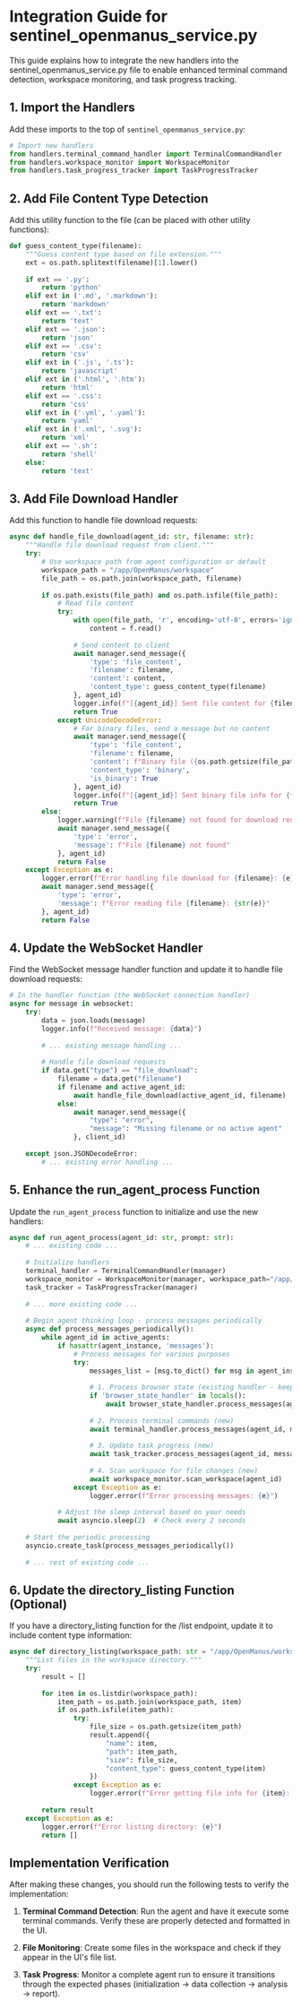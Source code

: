 # Integration Guide for sentinel_openmanus_service.py

This guide explains how to integrate the new handlers into the sentinel_openmanus_service.py file to enable enhanced terminal command detection, workspace monitoring, and task progress tracking.

## 1. Import the Handlers

Add these imports to the top of `sentinel_openmanus_service.py`:

```python
# Import new handlers
from handlers.terminal_command_handler import TerminalCommandHandler
from handlers.workspace_monitor import WorkspaceMonitor
from handlers.task_progress_tracker import TaskProgressTracker
```

## 2. Add File Content Type Detection

Add this utility function to the file (can be placed with other utility functions):

```python
def guess_content_type(filename):
    """Guess content type based on file extension."""
    ext = os.path.splitext(filename)[1].lower()
    
    if ext == '.py':
        return 'python'
    elif ext in ('.md', '.markdown'):
        return 'markdown'
    elif ext == '.txt':
        return 'text'
    elif ext == '.json':
        return 'json'
    elif ext == '.csv':
        return 'csv'
    elif ext in ('.js', '.ts'):
        return 'javascript'
    elif ext in ('.html', '.htm'):
        return 'html'
    elif ext == '.css':
        return 'css'
    elif ext in ('.yml', '.yaml'):
        return 'yaml'
    elif ext in ('.xml', '.svg'):
        return 'xml'
    elif ext == '.sh':
        return 'shell'
    else:
        return 'text'
```

## 3. Add File Download Handler

Add this function to handle file download requests:

```python
async def handle_file_download(agent_id: str, filename: str):
    """Handle file download request from client."""
    try:
        # Use workspace path from agent configuration or default
        workspace_path = "/app/OpenManus/workspace"
        file_path = os.path.join(workspace_path, filename)
        
        if os.path.exists(file_path) and os.path.isfile(file_path):
            # Read file content
            try:
                with open(file_path, 'r', encoding='utf-8', errors='ignore') as f:
                    content = f.read()
                
                # Send content to client
                await manager.send_message({
                    'type': 'file_content',
                    'filename': filename,
                    'content': content,
                    'content_type': guess_content_type(filename)
                }, agent_id)
                logger.info(f"[{agent_id}] Sent file content for {filename}")
                return True
            except UnicodeDecodeError:
                # For binary files, send a message but no content
                await manager.send_message({
                    'type': 'file_content',
                    'filename': filename,
                    'content': f"Binary file ({os.path.getsize(file_path)} bytes)",
                    'content_type': 'binary',
                    'is_binary': True
                }, agent_id)
                logger.info(f"[{agent_id}] Sent binary file info for {filename}")
                return True
        else:
            logger.warning(f"File {filename} not found for download request")
            await manager.send_message({
                'type': 'error',
                'message': f"File {filename} not found"
            }, agent_id)
            return False
    except Exception as e:
        logger.error(f"Error handling file download for {filename}: {e}")
        await manager.send_message({
            'type': 'error',
            'message': f"Error reading file {filename}: {str(e)}"
        }, agent_id)
        return False
```

## 4. Update the WebSocket Handler

Find the WebSocket message handler function and update it to handle file download requests:

```python
# In the handler function (the WebSocket connection handler)
async for message in websocket:
    try:
        data = json.loads(message)
        logger.info(f"Received message: {data}")
        
        # ... existing message handling ...
        
        # Handle file download requests
        if data.get("type") == "file_download":
            filename = data.get("filename")
            if filename and active_agent_id:
                await handle_file_download(active_agent_id, filename)
            else:
                await manager.send_message({
                    "type": "error",
                    "message": "Missing filename or no active agent"
                }, client_id)
                
    except json.JSONDecodeError:
        # ... existing error handling ...
```

## 5. Enhance the run_agent_process Function

Update the `run_agent_process` function to initialize and use the new handlers:

```python
async def run_agent_process(agent_id: str, prompt: str):
    # ... existing code ...
    
    # Initialize handlers
    terminal_handler = TerminalCommandHandler(manager)
    workspace_monitor = WorkspaceMonitor(manager, workspace_path="/app/OpenManus/workspace")
    task_tracker = TaskProgressTracker(manager)
    
    # ... more existing code ...
    
    # Begin agent thinking loop - process messages periodically
    async def process_messages_periodically():
        while agent_id in active_agents:
            if hasattr(agent_instance, 'messages'):
                # Process messages for various purposes
                try:
                    messages_list = [msg.to_dict() for msg in agent_instance.messages]
                    
                    # 1. Process browser state (existing handler - keep if already exists)
                    if 'browser_state_handler' in locals():
                        await browser_state_handler.process_messages(agent_id, messages_list)
                    
                    # 2. Process terminal commands (new)
                    await terminal_handler.process_messages(agent_id, messages_list)
                    
                    # 3. Update task progress (new)
                    await task_tracker.process_messages(agent_id, messages_list)
                    
                    # 4. Scan workspace for file changes (new)
                    await workspace_monitor.scan_workspace(agent_id)
                except Exception as e:
                    logger.error(f"Error processing messages: {e}")
                
            # Adjust the sleep interval based on your needs
            await asyncio.sleep(2)  # Check every 2 seconds
    
    # Start the periodic processing
    asyncio.create_task(process_messages_periodically())
    
    # ... rest of existing code ...
```

## 6. Update the directory_listing Function (Optional)

If you have a directory_listing function for the /list endpoint, update it to include content type information:

```python
async def directory_listing(workspace_path: str = "/app/OpenManus/workspace"):
    """List files in the workspace directory."""
    try:
        result = []
        
        for item in os.listdir(workspace_path):
            item_path = os.path.join(workspace_path, item)
            if os.path.isfile(item_path):
                try:
                    file_size = os.path.getsize(item_path)
                    result.append({
                        "name": item,
                        "path": item_path,
                        "size": file_size,
                        "content_type": guess_content_type(item)
                    })
                except Exception as e:
                    logger.error(f"Error getting file info for {item}: {e}")
        
        return result
    except Exception as e:
        logger.error(f"Error listing directory: {e}")
        return []
```

## Implementation Verification

After making these changes, you should run the following tests to verify the implementation:

1. **Terminal Command Detection**: Run the agent and have it execute some terminal commands. Verify these are properly detected and formatted in the UI.

2. **File Monitoring**: Create some files in the workspace and check if they appear in the UI's file list.

3. **Task Progress**: Monitor a complete agent run to ensure it transitions through the expected phases (initialization → data collection → analysis → report). 